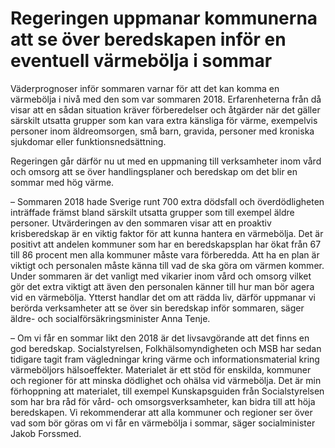 # Regeringen uppmanar kommunerna att se över beredskapen inför en eventuell värmebölja i sommar

Väderprognoser inför sommaren varnar för att det kan komma en värmebölja i nivå med den som var sommaren 2018\. Erfarenheterna från då visar att en sådan situation kräver förberedelser och åtgärder när det gäller särskilt utsatta grupper som kan vara extra känsliga för värme, exempelvis personer inom äldreomsorgen, små barn, gravida, personer med kroniska sjukdomar eller funktionsnedsättning.

Regeringen går därför nu ut med en uppmaning till verksamheter inom vård och omsorg att se över handlingsplaner och beredskap om det blir en sommar med hög värme.

– Sommaren 2018 hade Sverige runt 700 extra dödsfall och överdödligheten inträffade främst bland särskilt utsatta grupper som till exempel äldre personer. Utvärderingen av den sommaren visar att en proaktiv krisberedskap är en viktig faktor för att kunna hantera en värmebölja. Det är positivt att andelen kommuner som har en beredskapsplan har ökat från 67 till 86 procent men alla kommuner måste vara förberedda. Att ha en plan är viktigt och personalen måste känna till vad de ska göra om värmen kommer. Under sommaren är det vanligt med vikarier inom vård och omsorg vilket gör det extra viktigt att även den personalen känner till hur man bör agera vid en värmebölja. Ytterst handlar det om att rädda liv, därför uppmanar vi berörda verksamheter att se över sin beredskap inför sommaren, säger äldre\- och socialförsäkringsminister Anna Tenje.

– Om vi får en sommar likt den 2018 är det livsavgörande att det finns en god beredskap. Socialstyrelsen, Folkhälsomyndigheten och MSB har sedan tidigare tagit fram vägledningar kring värme och informationsmaterial kring värmeböljors hälsoeffekter. Materialet är ett stöd för enskilda, kommuner och regioner för att minska dödlighet och ohälsa vid värmebölja. Det är min förhoppning att materialet, till exempel Kunskapsguiden från Socialstyrelsen som har bra råd för vård\- och omsorgsverksamheter, kan bidra till att höja beredskapen. Vi rekommenderar att alla kommuner och regioner ser över vad som bör göras om vi får en värmebölja i sommar, säger socialminister Jakob Forssmed.
